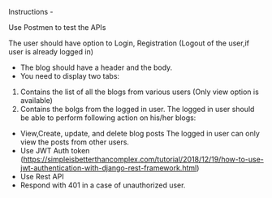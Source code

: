 Instructions - 

Use Postmen to test the APIs

The user should have option to  Login, Registration (Logout of the user,if user is  already logged in)
- The blog should have a header and the body.
- You need to display two tabs: 
 1. Contains the list of all the blogs from various users (Only view option is available)  
 2. Contains the bolgs from the logged in user.
The logged in user should be able to perform following action on his/her blogs:
- View,Create, update, and delete blog posts
The logged in user can only view the posts from other users.
- Use JWT Auth token (https://simpleisbetterthancomplex.com/tutorial/2018/12/19/how-to-use-jwt-authentication-with-django-rest-framework.html)
- Use Rest API
- Respond with 401 in a case of unauthorized user.
